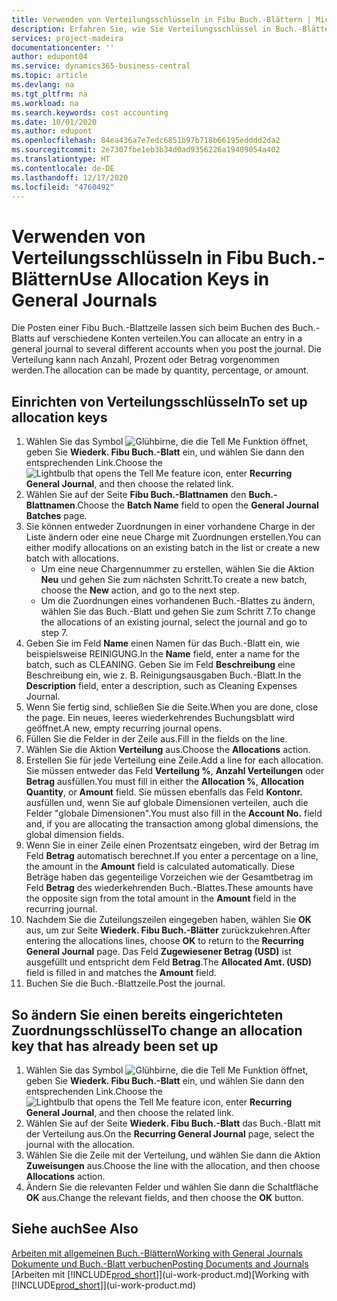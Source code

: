 ```yaml
---
title: Verwenden von Verteilungsschlüsseln in Fibu Buch.-Blättern | Microsoft Docs
description: Erfahren Sie, wie Sie Verteilungsschlüssel in Buch.-Blättern verwenden können.
services: project-madeira
documentationcenter: ''
author: edupont04
ms.service: dynamics365-business-central
ms.topic: article
ms.devlang: na
ms.tgt_pltfrm: na
ms.workload: na
ms.search.keywords: cost accounting
ms.date: 10/01/2020
ms.author: edupont
ms.openlocfilehash: 84ea436a7e7edc6851b97b718b66195edddd2da2
ms.sourcegitcommit: 2e7307fbe1eb3b34d0ad9356226a19409054a402
ms.translationtype: HT
ms.contentlocale: de-DE
ms.lasthandoff: 12/17/2020
ms.locfileid: "4760492"
---
```

# <a name="use-allocation-keys-in-general-journals"></a><span data-ttu-id="9a619-103">Verwenden von Verteilungsschlüsseln in Fibu Buch.-Blättern</span><span class="sxs-lookup"><span data-stu-id="9a619-103">Use Allocation Keys in General Journals</span></span>
<span data-ttu-id="9a619-104">Die Posten einer Fibu Buch.-Blattzeile lassen sich beim Buchen des Buch.-Blatts auf verschiedene Konten verteilen.</span><span class="sxs-lookup"><span data-stu-id="9a619-104">You can allocate an entry in a general journal to several different accounts when you post the journal.</span></span> <span data-ttu-id="9a619-105">Die Verteilung kann nach Anzahl, Prozent oder Betrag vorgenommen werden.</span><span class="sxs-lookup"><span data-stu-id="9a619-105">The allocation can be made by quantity, percentage, or amount.</span></span>

## <a name="to-set-up-allocation-keys"></a><span data-ttu-id="9a619-106">Einrichten von Verteilungsschlüsseln</span><span class="sxs-lookup"><span data-stu-id="9a619-106">To set up allocation keys</span></span>
1. <span data-ttu-id="9a619-107">Wählen Sie das Symbol ![Glühbirne, die die Tell Me Funktion öffnet](media/ui-search/search_small.png "Was möchten Sie tun?"), geben Sie **Wiederk. Fibu Buch.-Blatt** ein, und wählen Sie dann den entsprechenden Link.</span><span class="sxs-lookup"><span data-stu-id="9a619-107">Choose the ![Lightbulb that opens the Tell Me feature](media/ui-search/search_small.png "Tell me what you want to do") icon, enter **Recurring General Journal**, and then choose the related link.</span></span>
2. <span data-ttu-id="9a619-108">Wählen Sie auf der Seite **Fibu Buch.-Blattnamen** den **Buch.-Blattnamen**.</span><span class="sxs-lookup"><span data-stu-id="9a619-108">Choose the **Batch Name** field to open the **General Journal Batches** page.</span></span>
3. <span data-ttu-id="9a619-109">Sie können entweder Zuordnungen in einer vorhandene Charge in der Liste ändern oder eine neue Charge mit Zuordnungen erstellen.</span><span class="sxs-lookup"><span data-stu-id="9a619-109">You can either modify allocations on an existing batch in the list or create a new batch with allocations.</span></span>
   * <span data-ttu-id="9a619-110">Um eine neue Chargennummer zu erstellen, wählen Sie die Aktion **Neu** und gehen Sie zum nächsten Schritt.</span><span class="sxs-lookup"><span data-stu-id="9a619-110">To create a new batch, choose the **New** action, and go to the next step.</span></span>
   * <span data-ttu-id="9a619-111">Um die Zuordnungen eines vorhandenen Buch.-Blattes zu ändern, wählen Sie das Buch.-Blatt und gehen Sie zum Schritt 7.</span><span class="sxs-lookup"><span data-stu-id="9a619-111">To change the allocations of an existing journal, select the journal and go to step 7.</span></span>    
4. <span data-ttu-id="9a619-112">Geben Sie im Feld **Name** einen Namen für das Buch.-Blatt ein, wie beispielsweise REINIGUNG.</span><span class="sxs-lookup"><span data-stu-id="9a619-112">In the **Name** field, enter a name for the batch, such as CLEANING.</span></span> <span data-ttu-id="9a619-113">Geben Sie im Feld **Beschreibung** eine Beschreibung ein, wie z. B. Reinigungsausgaben Buch.-Blatt.</span><span class="sxs-lookup"><span data-stu-id="9a619-113">In the **Description** field, enter a description, such as Cleaning Expenses Journal.</span></span>
5. <span data-ttu-id="9a619-114">Wenn Sie fertig sind, schließen Sie die Seite.</span><span class="sxs-lookup"><span data-stu-id="9a619-114">When you are done, close the page.</span></span> <span data-ttu-id="9a619-115">Ein neues, leeres wiederkehrendes Buchungsblatt wird geöffnet.</span><span class="sxs-lookup"><span data-stu-id="9a619-115">A new, empty recurring journal opens.</span></span>
6. <span data-ttu-id="9a619-116">Füllen Sie die Felder in der Zeile aus.</span><span class="sxs-lookup"><span data-stu-id="9a619-116">Fill in the fields on the line.</span></span>
7. <span data-ttu-id="9a619-117">Wählen Sie die Aktion **Verteilung** aus.</span><span class="sxs-lookup"><span data-stu-id="9a619-117">Choose the **Allocations** action.</span></span>
8. <span data-ttu-id="9a619-118">Erstellen Sie für jede Verteilung eine Zeile.</span><span class="sxs-lookup"><span data-stu-id="9a619-118">Add a line for each allocation.</span></span> <span data-ttu-id="9a619-119">Sie müssen entweder das Feld **Verteilung %**, **Anzahl Verteilungen** oder **Betrag** ausfüllen.</span><span class="sxs-lookup"><span data-stu-id="9a619-119">You must fill in either the **Allocation %**, **Allocation Quantity**, or **Amount** field.</span></span> <span data-ttu-id="9a619-120">Sie müssen ebenfalls das Feld **Kontonr.** ausfüllen und, wenn Sie auf globale Dimensionen verteilen, auch die Felder "globale Dimensionen".</span><span class="sxs-lookup"><span data-stu-id="9a619-120">You must also fill in the **Account No.** field and, if you are allocating the transaction among global dimensions, the global dimension fields.</span></span>
9. <span data-ttu-id="9a619-121">Wenn Sie in einer Zeile einen Prozentsatz eingeben, wird der Betrag im Feld **Betrag** automatisch berechnet.</span><span class="sxs-lookup"><span data-stu-id="9a619-121">If you enter a percentage on a line, the amount in the **Amount** field is calculated automatically.</span></span> <span data-ttu-id="9a619-122">Diese Beträge haben das gegenteilige Vorzeichen wie der Gesamtbetrag im Feld **Betrag** des wiederkehrenden Buch.-Blattes.</span><span class="sxs-lookup"><span data-stu-id="9a619-122">These amounts have the opposite sign from the total amount in the **Amount** field in the recurring journal.</span></span>
10. <span data-ttu-id="9a619-123">Nachdem Sie die Zuteilungszeilen eingegeben haben, wählen Sie **OK** aus, um zur Seite **Wiederk. Fibu Buch.-Blätter** zurückzukehren.</span><span class="sxs-lookup"><span data-stu-id="9a619-123">After entering the allocations lines, choose **OK** to return to the **Recurring General Journal** page.</span></span> <span data-ttu-id="9a619-124">Das Feld **Zugewiesener Betrag (USD)** ist ausgefüllt und entspricht dem Feld **Betrag**.</span><span class="sxs-lookup"><span data-stu-id="9a619-124">The **Allocated Amt. (USD)** field is filled in and matches the **Amount** field.</span></span>
11. <span data-ttu-id="9a619-125">Buchen Sie die Buch.-Blattzeile.</span><span class="sxs-lookup"><span data-stu-id="9a619-125">Post the journal.</span></span>

## <a name="to-change-an-allocation-key-that-has-already-been-set-up"></a><span data-ttu-id="9a619-126">So ändern Sie einen bereits eingerichteten Zuordnungsschlüssel</span><span class="sxs-lookup"><span data-stu-id="9a619-126">To change an allocation key that has already been set up</span></span>
1. <span data-ttu-id="9a619-127">Wählen Sie das Symbol ![Glühbirne, die die Tell Me Funktion öffnet](media/ui-search/search_small.png "Was möchten Sie tun?"), geben Sie **Wiederk. Fibu Buch.-Blatt** ein, und wählen Sie dann den entsprechenden Link.</span><span class="sxs-lookup"><span data-stu-id="9a619-127">Choose the ![Lightbulb that opens the Tell Me feature](media/ui-search/search_small.png "Tell me what you want to do") icon, enter **Recurring General Journal**, and then choose the related link.</span></span>
2. <span data-ttu-id="9a619-128">Wählen Sie auf der Seite **Wiederk. Fibu Buch.-Blatt** das Buch.-Blatt mit der Verteilung aus.</span><span class="sxs-lookup"><span data-stu-id="9a619-128">On the **Recurring General Journal** page, select the journal with the allocation.</span></span>
3. <span data-ttu-id="9a619-129">Wählen Sie die Zeile mit der Verteilung, und wählen Sie dann die Aktion **Zuweisungen** aus.</span><span class="sxs-lookup"><span data-stu-id="9a619-129">Choose the line with the allocation, and then choose **Allocations** action.</span></span>
4. <span data-ttu-id="9a619-130">Ändern Sie die relevanten Felder und wählen Sie dann die Schaltfläche **OK** aus.</span><span class="sxs-lookup"><span data-stu-id="9a619-130">Change the relevant fields, and then choose the **OK** button.</span></span>

## <a name="see-also"></a><span data-ttu-id="9a619-131">Siehe auch</span><span class="sxs-lookup"><span data-stu-id="9a619-131">See Also</span></span>
[<span data-ttu-id="9a619-132">Arbeiten mit allgemeinen Buch.-Blättern</span><span class="sxs-lookup"><span data-stu-id="9a619-132">Working with General Journals</span></span>](ui-work-general-journals.md)  
[<span data-ttu-id="9a619-133">Dokumente und Buch.-Blatt verbuchen</span><span class="sxs-lookup"><span data-stu-id="9a619-133">Posting Documents and Journals</span></span>](ui-post-documents-journals.md)  
<span data-ttu-id="9a619-134">[Arbeiten mit [!INCLUDE[prod_short](includes/prod_short.md)]](ui-work-product.md)</span><span class="sxs-lookup"><span data-stu-id="9a619-134">[Working with [!INCLUDE[prod_short](includes/prod_short.md)]](ui-work-product.md)</span></span>
